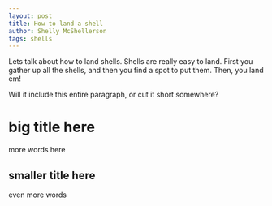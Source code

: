 ```yaml
---
layout: post
title: How to land a shell
author: Shelly McShellerson
tags: shells
---
```

Lets talk about how to land shells. Shells are really easy to land. First you gather up all the shells, and then you find a spot to put them. Then, you land em! 

<!--more--> 

Will it include this entire paragraph, or cut it short somewhere?

# big title here
more words here

## smaller title here
even more words
